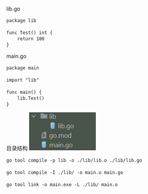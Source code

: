 lib.go
```
package lib

func Test() int {
	return 100
}
```
main.go
```
package main

import "lib"

func main() {
	lib.Test()
}
```
目录结构
![](../images/目录结构.png)
```
go tool compile -p lib -o ./lib/lib.o ./lib/lib.go

go tool compile -I ./lib/ -o main.o main.go

go tool link -o main.exe -L ./lib/ main.o
```